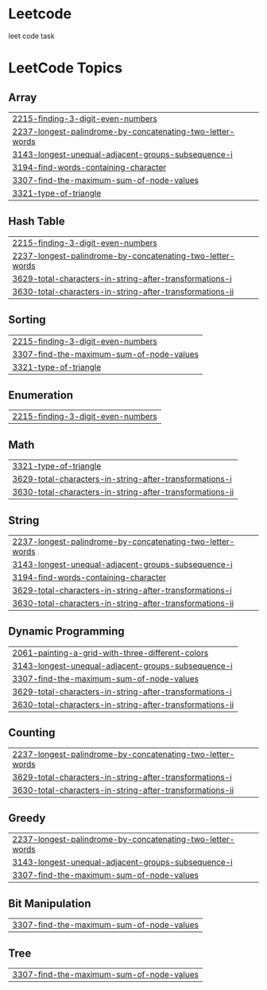 # Leetcode
leet code task

<!---LeetCode Topics Start-->
# LeetCode Topics
## Array
|  |
| ------- |
| [2215-finding-3-digit-even-numbers](https://github.com/mohitroscen/Leetcode/tree/master/2215-finding-3-digit-even-numbers) |
| [2237-longest-palindrome-by-concatenating-two-letter-words](https://github.com/mohitroscen/Leetcode/tree/master/2237-longest-palindrome-by-concatenating-two-letter-words) |
| [3143-longest-unequal-adjacent-groups-subsequence-i](https://github.com/mohitroscen/Leetcode/tree/master/3143-longest-unequal-adjacent-groups-subsequence-i) |
| [3194-find-words-containing-character](https://github.com/mohitroscen/Leetcode/tree/master/3194-find-words-containing-character) |
| [3307-find-the-maximum-sum-of-node-values](https://github.com/mohitroscen/Leetcode/tree/master/3307-find-the-maximum-sum-of-node-values) |
| [3321-type-of-triangle](https://github.com/mohitroscen/Leetcode/tree/master/3321-type-of-triangle) |
## Hash Table
|  |
| ------- |
| [2215-finding-3-digit-even-numbers](https://github.com/mohitroscen/Leetcode/tree/master/2215-finding-3-digit-even-numbers) |
| [2237-longest-palindrome-by-concatenating-two-letter-words](https://github.com/mohitroscen/Leetcode/tree/master/2237-longest-palindrome-by-concatenating-two-letter-words) |
| [3629-total-characters-in-string-after-transformations-i](https://github.com/mohitroscen/Leetcode/tree/master/3629-total-characters-in-string-after-transformations-i) |
| [3630-total-characters-in-string-after-transformations-ii](https://github.com/mohitroscen/Leetcode/tree/master/3630-total-characters-in-string-after-transformations-ii) |
## Sorting
|  |
| ------- |
| [2215-finding-3-digit-even-numbers](https://github.com/mohitroscen/Leetcode/tree/master/2215-finding-3-digit-even-numbers) |
| [3307-find-the-maximum-sum-of-node-values](https://github.com/mohitroscen/Leetcode/tree/master/3307-find-the-maximum-sum-of-node-values) |
| [3321-type-of-triangle](https://github.com/mohitroscen/Leetcode/tree/master/3321-type-of-triangle) |
## Enumeration
|  |
| ------- |
| [2215-finding-3-digit-even-numbers](https://github.com/mohitroscen/Leetcode/tree/master/2215-finding-3-digit-even-numbers) |
## Math
|  |
| ------- |
| [3321-type-of-triangle](https://github.com/mohitroscen/Leetcode/tree/master/3321-type-of-triangle) |
| [3629-total-characters-in-string-after-transformations-i](https://github.com/mohitroscen/Leetcode/tree/master/3629-total-characters-in-string-after-transformations-i) |
| [3630-total-characters-in-string-after-transformations-ii](https://github.com/mohitroscen/Leetcode/tree/master/3630-total-characters-in-string-after-transformations-ii) |
## String
|  |
| ------- |
| [2237-longest-palindrome-by-concatenating-two-letter-words](https://github.com/mohitroscen/Leetcode/tree/master/2237-longest-palindrome-by-concatenating-two-letter-words) |
| [3143-longest-unequal-adjacent-groups-subsequence-i](https://github.com/mohitroscen/Leetcode/tree/master/3143-longest-unequal-adjacent-groups-subsequence-i) |
| [3194-find-words-containing-character](https://github.com/mohitroscen/Leetcode/tree/master/3194-find-words-containing-character) |
| [3629-total-characters-in-string-after-transformations-i](https://github.com/mohitroscen/Leetcode/tree/master/3629-total-characters-in-string-after-transformations-i) |
| [3630-total-characters-in-string-after-transformations-ii](https://github.com/mohitroscen/Leetcode/tree/master/3630-total-characters-in-string-after-transformations-ii) |
## Dynamic Programming
|  |
| ------- |
| [2061-painting-a-grid-with-three-different-colors](https://github.com/mohitroscen/Leetcode/tree/master/2061-painting-a-grid-with-three-different-colors) |
| [3143-longest-unequal-adjacent-groups-subsequence-i](https://github.com/mohitroscen/Leetcode/tree/master/3143-longest-unequal-adjacent-groups-subsequence-i) |
| [3307-find-the-maximum-sum-of-node-values](https://github.com/mohitroscen/Leetcode/tree/master/3307-find-the-maximum-sum-of-node-values) |
| [3629-total-characters-in-string-after-transformations-i](https://github.com/mohitroscen/Leetcode/tree/master/3629-total-characters-in-string-after-transformations-i) |
| [3630-total-characters-in-string-after-transformations-ii](https://github.com/mohitroscen/Leetcode/tree/master/3630-total-characters-in-string-after-transformations-ii) |
## Counting
|  |
| ------- |
| [2237-longest-palindrome-by-concatenating-two-letter-words](https://github.com/mohitroscen/Leetcode/tree/master/2237-longest-palindrome-by-concatenating-two-letter-words) |
| [3629-total-characters-in-string-after-transformations-i](https://github.com/mohitroscen/Leetcode/tree/master/3629-total-characters-in-string-after-transformations-i) |
| [3630-total-characters-in-string-after-transformations-ii](https://github.com/mohitroscen/Leetcode/tree/master/3630-total-characters-in-string-after-transformations-ii) |
## Greedy
|  |
| ------- |
| [2237-longest-palindrome-by-concatenating-two-letter-words](https://github.com/mohitroscen/Leetcode/tree/master/2237-longest-palindrome-by-concatenating-two-letter-words) |
| [3143-longest-unequal-adjacent-groups-subsequence-i](https://github.com/mohitroscen/Leetcode/tree/master/3143-longest-unequal-adjacent-groups-subsequence-i) |
| [3307-find-the-maximum-sum-of-node-values](https://github.com/mohitroscen/Leetcode/tree/master/3307-find-the-maximum-sum-of-node-values) |
## Bit Manipulation
|  |
| ------- |
| [3307-find-the-maximum-sum-of-node-values](https://github.com/mohitroscen/Leetcode/tree/master/3307-find-the-maximum-sum-of-node-values) |
## Tree
|  |
| ------- |
| [3307-find-the-maximum-sum-of-node-values](https://github.com/mohitroscen/Leetcode/tree/master/3307-find-the-maximum-sum-of-node-values) |
<!---LeetCode Topics End-->